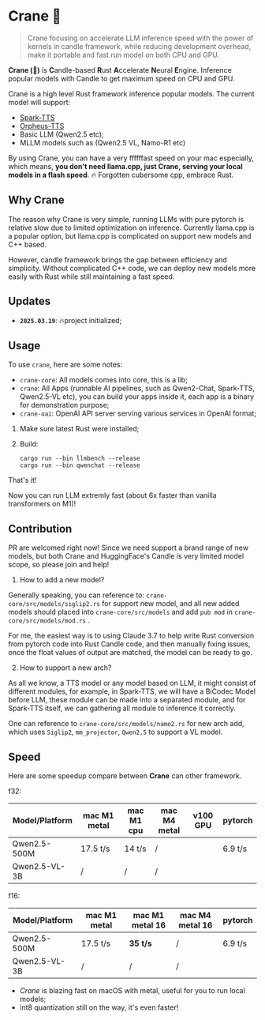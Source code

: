 # Crane 🦩

> Crane focusing on accelerate LLM inference speed with the power of kernels in candle framework, while reducing development overhead, make it portable and fast run model on both CPU and GPU.

**Crane (🦩)** is  **C**andle-based **R**ust **A**ccelerate **N**eural **E**ngine. Inference popular models with Candle to get maximum speed on CPU and GPU.

Crane is a high level Rust framework inference popular models. The current model will support:

- [Spark-TTS](https://github.com/SparkAudio/Spark-TTS)
- [Orpheus-TTS](https://github.com/canopyai/Orpheus-TTS)
- Basic LLM (Qwen2.5 etc);
- MLLM models such as (Qwen2.5 VL, Namo-R1 etc)

By using Crane, you can have a very ffffffast speed on your mac especially, which means, **you don't need llama.cpp, just Crane, serving your local models in a flash speed**. 🔥 Forgotten cubersome cpp, embrace Rust.

## Why Crane

The reason why Crane is very simple, running LLMs with pure pytorch is relative slow due to limited optimization on inference. Currently llama.cpp is a popular option, but llama.cpp is complicated on support new models and C++ based.

However, candle framework brings the gap between efficiency and simplicity. Without complicated C++ code, we can deploy new models more easily with Rust while still maintaining a fast speed.

## Updates

- **`2025.03.19`**: 🔥project initialized;


## Usage

To use `crane`, here are some notes:

- `crane-core`: All models comes into core, this is a lib;
- `crane`: All Apps (runnable AI pipelines, such as Qwen2-Chat, Spark-TTS, Qwen2.5-VL etc), you can build your apps inside it, each app is a binary for demonstration purpose;
- `crane-oai`: OpenAI API server serving various services in OpenAI format;

1. Make sure latest Rust were installed;
2. Build:

   ```
   cargo run --bin llmbench --release
   cargo run --bin qwenchat --release
   ```

That's it!

Now you can run LLM extremly fast (about 6x faster than vanilla transformers on M1)!


## Contribution

PR are welcomed right now! Since we need support a brand range of new models, but both Crane and HuggingFace's Candle is very limited model scope, so please join and help!

1. How to add a new model?

Generally speaking, you can reference to: `crane-core/src/models/siglip2.rs` for support new model, and all new added models should placed into `crane-core/src/models` and add `pub mod` in `crane-core/src/models/mod.rs` .

For me, the easiest way is to using Claude 3.7 to help write Rust conversion from pytorch code into Rust Candle code, and then manually fixing issues, once the float values of output are matched, the model can be ready to go.

2. How to support a new arch?

As all we know, a TTS model or any model based on LLM, it might consist of different modules, for example, in Spark-TTS, we will have a BiCodec Model before LLM, these module can be made into a separated module, and for Spark-TTS itself, we can gathering all module to inference it correctly.

One can reference to `crane-core/src/models/namo2.rs` for new arch add, which uses `Siglip2`, `mm_projector`, `Qwen2.5` to support a VL model.

## Speed

Here are some speedup compare between **Crane** can other framework.

f32:

| Model/Platform | mac M1 metal | mac M1 cpu | mac M4 metal | v100 GPU | pytorch |
| -------------- | ------------- | ---------- | ------------ | -------- | ------- |
| Qwen2.5-500M   | 17.5 t/s      | 14 t/s     | /            |          | 6.9 t/s |
| Qwen2.5-VL-3B  | /             | /          | /            |          |         |

f16:

| Model/Platform | mac M1 metal | mac M1 metal 16  | mac M4 metal 16 | pytorch |
| -------------- | ------------- | ---------------- | --------------- | ------- |
| Qwen2.5-500M   | 17.5 t/s      | **35 t/s** | /               | 6.9 t/s |
| Qwen2.5-VL-3B  | /             | /                | /               |         |

- *Crane* is blazing fast on macOS with metal, useful for you to run local models;
- int8 quantization still on the way, it's even faster!
